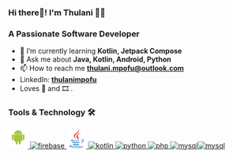 ### Hi there👋! I'm Thulani 🙋‍♂️ 
### A Passionate Software Developer


- 🌱 I’m currently learning **Kotlin, Jetpack Compose**
- 💬 Ask me about **Java, Kotlin, Android, Python**
- 📫 How to reach me **thulani.mpofu@outlook.com**
- LinkedIn: **[thulanimpofu](https://www.linkedin.com/in/thulani-mpofu/)**
- Loves 🎵 and 🎞 .

### Tools & Technology 🛠
<p align="left"> <a href="https://developer.android.com" target="_blank"> <img src="https://raw.githubusercontent.com/devicons/devicon/master/icons/android/android-original-wordmark.svg" alt="android" width="40" height="40"/> <a href="https://firebase.google.com/" target="_blank"> <img src="https://www.vectorlogo.zone/logos/firebase/firebase-icon.svg" alt="firebase" width="40" height="40"/> </a> <a href="https://www.java.com" target="_blank"> <img src="https://raw.githubusercontent.com/devicons/devicon/master/icons/java/java-original.svg" alt="java" width="40" height="40"/> </a> <a href="https://kotlinlang.org" target="_blank"> <img src="https://www.vectorlogo.zone/logos/kotlinlang/kotlinlang-icon.svg" alt="kotlin" width="40" height="40"/><a href="https://www.python.org/https://www.python.org/" target="_blank"> <img src="https://www.vectorlogo.zone/logos/python/python-icon.svg" alt="python" width="40" height="40"/><a href="https://www.php.net/" target="_blank"> <img src="https://www.vectorlogo.zone/logos/php/php-ar21.svg" alt="php" width="40" height="40"/><a href="https://www.mysql.com/" target="_blank"> <img src="https://www.vectorlogo.zone/logos/mysql/mysql-ar21.svg" alt="mysql" width="40" height="40"/><img src="https://www.vectorlogo.zone/logos/sqlite/sqlite-ar21.svg" alt="mysql" width="40" height="40"/></p>

  
